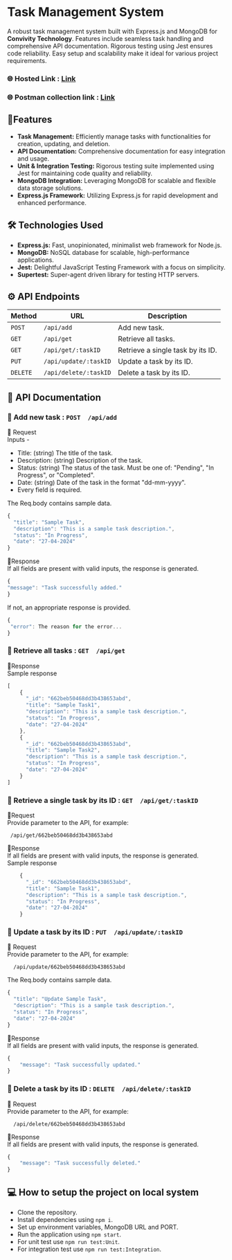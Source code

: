 # Task Management System

A robust task management system built with Express.js and MongoDB for <b>Convivity Technology</b>. Features include seamless task handling and comprehensive API documentation. Rigorous testing using Jest ensures code reliability. Easy setup and scalability make it ideal for various project requirements.
### 🌐 Hosted Link : [Link](https://pine-task-management-system.onrender.com)
### 🌐 Postman collection link : [Link](https://www.postman.com/ankush-pine/workspace/task-management/collection/28535484-bb0fe2c6-5c96-4a8c-b7d2-3bf7c3e39d67)
## 🚀Features
- <b>Task Management:</b> Efficiently manage tasks with functionalities for creation, updating, and deletion.
- <b>API Documentation:</b> Comprehensive documentation for easy integration and usage.
- <b>Unit & Integration Testing:</b> Rigorous testing suite implemented using Jest for maintaining code quality and reliability.
- <b>MongoDB Integration:</b> Leveraging MongoDB for scalable and flexible data storage solutions.
- <b>Express.js Framework:</b> Utilizing Express.js for rapid development and enhanced performance.

## 🛠 Technologies Used
- <b>Express.js:</b> Fast, unopinionated, minimalist web framework for Node.js.
- <b>MongoDB:</b> NoSQL database for scalable, high-performance applications.
- <b>Jest:</b> Delightful JavaScript Testing Framework with a focus on simplicity.
- <b>Supertest:</b> Super-agent driven library for testing HTTP servers.

## ⚙ API Endpoints 

| Method   | URL                                      | Description                            |
| -------- | ---------------------------------------- | ---------------------------------------|
| `POST`   | `/api/add`                               | Add new task.                          |
| `GET`    | `/api/get`                               | Retrieve all tasks.                    |
| `GET`    | `/api/get/:taskID`                       | Retrieve a single task by its ID.      |
| `PUT`    | `/api/update/:taskID`                    | Update a task by its ID.               |
| `DELETE` | `/api/delete/:taskID`                    | Delete a task by its ID.               |

## 📖 API Documentation

### 🔶 Add new task : `POST  /api/add`

📩 Request <br/>
Inputs - 
- Title: (string) The title of the task.
- Description: (string) Description of the task.
- Status: (string) The status of the task. Must be one of: "Pending", "In Progress", or "Completed".
- Date: (string) Date of the task in the format "dd-mm-yyyy".
- Every field is required.

The Req.body contains sample data.

```javascript
{
  "title": "Sample Task",
  "description": "This is a sample task description.",
  "status": "In Progress",
  "date": "27-04-2024"
}
```
💬Response <br/>
If all fields are present with valid inputs, the response is generated.
```javascript
{
"message": "Task successfully added."
}
```

If not, an appropriate response is provided.
```javascript
{
 "error": The reason for the error...
}
```

### 🔶 Retrieve all tasks : `GET  /api/get`
💬Response <br/>
Sample response
```javascript
[
    {
      "_id": "662beb50468dd3b438653abd",
      "title": "Sample Task1",
      "description": "This is a sample task description.",
      "status": "In Progress",
      "date": "27-04-2024"
    },
    {
      "_id": "662beb50468dd3b438653abd",
      "title": "Sample Task2",
      "description": "This is a sample task description.",
      "status": "In Progress",
      "date": "27-04-2024"
    }  
]
```

### 🔶 Retrieve a single task by its ID : `GET  /api/get/:taskID`
📩Request <br/>
Provide parameter to the API, for example:
```
 /api/get/662beb50468dd3b438653abd
```
💬Response <br/>
If all fields are present with valid inputs, the response is generated.</br>
Sample response
```javascript
    {
      "_id": "662beb50468dd3b438653abd",
      "title": "Sample Task1",
      "description": "This is a sample task description.",
      "status": "In Progress",
      "date": "27-04-2024"
    }
```


### 🔶 Update a task by its ID : `PUT  /api/update/:taskID`
📩 Request <br/>
Provide parameter to the API, for example:
```
  /api/update/662beb50468dd3b438653abd
```

The Req.body contains sample data.
```javascript
{
  "title": "Update Sample Task",
  "description": "This is a sample task description.",
  "status": "In Progress",
  "date": "27-04-2024"
}
```
💬Response <br/>
If all fields are present with valid inputs, the response is generated.
```javascript
{
    "message": "Task successfully updated."
}
```


### 🔶 Delete a task by its ID : `DELETE  /api/delete/:taskID`
📩 Request <br/>
Provide parameter to the API, for example:
```
  /api/delete/662beb50468dd3b438653abd
```
💬Response <br/>
If all fields are present with valid inputs, the response is generated.
```javascript
{
    "message": "Task successfully deleted."
}
```
## 💻 How to setup the project on local system
- Clone the repository.
- Install dependencies using `npm i`.
- Set up environment variables, MongoDB URL and PORT.
- Run the application using `npm start`.
- For unit test use `npm run test:Unit`.
- For integration test use `npm run test:Integration`.




